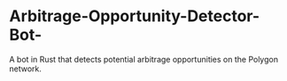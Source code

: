 # Arbitrage-Opportunity-Detector-Bot-
A bot in Rust that detects potential arbitrage opportunities on the Polygon network.
